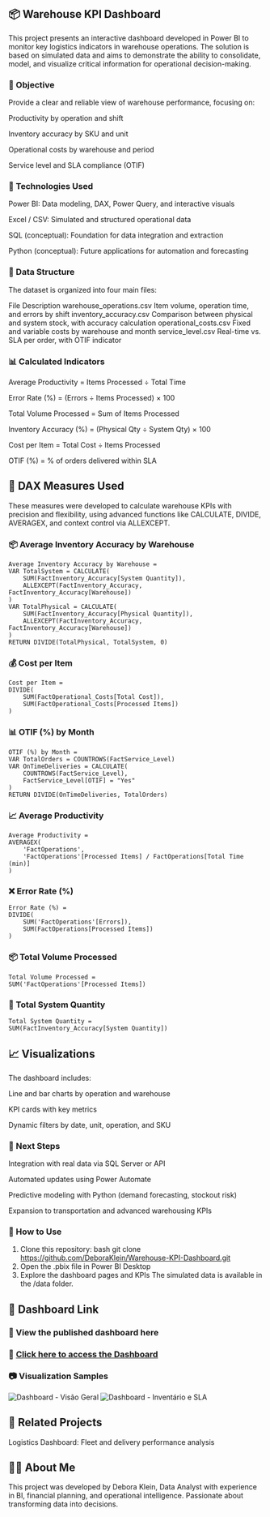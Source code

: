 ## 📦 Warehouse KPI Dashboard
This project presents an interactive dashboard developed in Power BI to monitor key logistics indicators in warehouse operations. The solution is based on simulated data and aims to demonstrate the ability to consolidate, model, and visualize critical information for operational decision-making.

### 🎯 Objective
Provide a clear and reliable view of warehouse performance, focusing on:

Productivity by operation and shift

Inventory accuracy by SKU and unit

Operational costs by warehouse and period

Service level and SLA compliance (OTIF)

### 🧠 Technologies Used
Power BI: Data modeling, DAX, Power Query, and interactive visuals

Excel / CSV: Simulated and structured operational data

SQL (conceptual): Foundation for data integration and extraction

Python (conceptual): Future applications for automation and forecasting

### 📁 Data Structure
The dataset is organized into four main files:

File	Description
warehouse_operations.csv	Item volume, operation time, and errors by shift
inventory_accuracy.csv	Comparison between physical and system stock, with accuracy calculation
operational_costs.csv	Fixed and variable costs by warehouse and month
service_level.csv	Real-time vs. SLA per order, with OTIF indicator

### 📊 Calculated Indicators
Average Productivity = Items Processed ÷ Total Time

Error Rate (%) = (Errors ÷ Items Processed) × 100

Total Volume Processed = Sum of Items Processed

Inventory Accuracy (%) = (Physical Qty ÷ System Qty) × 100

Cost per Item = Total Cost ÷ Items Processed

OTIF (%) = % of orders delivered within SLA

## 🧮 DAX Measures Used
These measures were developed to calculate warehouse KPIs with precision and flexibility, using advanced functions like CALCULATE, DIVIDE, AVERAGEX, and context control via ALLEXCEPT.

### 📦 Average Inventory Accuracy by Warehouse
````
Average Inventory Accuracy by Warehouse = 
VAR TotalSystem = CALCULATE(
    SUM(FactInventory_Accuracy[System Quantity]), 
    ALLEXCEPT(FactInventory_Accuracy, FactInventory_Accuracy[Warehouse])
)
VAR TotalPhysical = CALCULATE(
    SUM(FactInventory_Accuracy[Physical Quantity]), 
    ALLEXCEPT(FactInventory_Accuracy, FactInventory_Accuracy[Warehouse])
)
RETURN DIVIDE(TotalPhysical, TotalSystem, 0)
````
### 💰 Cost per Item
````
Cost per Item = 
DIVIDE(
    SUM(FactOperational_Costs[Total Cost]), 
    SUM(FactOperational_Costs[Processed Items])
)
````
### 📊 OTIF (%) by Month
````
OTIF (%) by Month = 
VAR TotalOrders = COUNTROWS(FactService_Level)
VAR OnTimeDeliveries = CALCULATE(
    COUNTROWS(FactService_Level),
    FactService_Level[OTIF] = "Yes"
)
RETURN DIVIDE(OnTimeDeliveries, TotalOrders)
````
### 📈 Average Productivity
````
Average Productivity = 
AVERAGEX(
    'FactOperations', 
    'FactOperations'[Processed Items] / FactOperations[Total Time (min)]
)
````
### ❌ Error Rate (%)
````
Error Rate (%) = 
DIVIDE(
    SUM('FactOperations'[Errors]), 
    SUM(FactOperations[Processed Items])
)
````
### 📦 Total Volume Processed
````
Total Volume Processed = 
SUM('FactOperations'[Processed Items])
````
### 🧮 Total System Quantity
````
Total System Quantity = 
SUM(FactInventory_Accuracy[System Quantity])

````
## 📈 Visualizations
The dashboard includes:

Line and bar charts by operation and warehouse

KPI cards with key metrics

Dynamic filters by date, unit, operation, and SKU

### 🧩 Next Steps
Integration with real data via SQL Server or API

Automated updates using Power Automate

Predictive modeling with Python (demand forecasting, stockout risk)

Expansion to transportation and advanced warehousing KPIs

### 🚀 How to Use
1. Clone this repository:
bash
git clone https://github.com/DeboraKlein/Warehouse-KPI-Dashboard.git
2. Open the .pbix file in Power BI Desktop
3. Explore the dashboard pages and KPIs
The simulated data is available in the /data folder.

## 🔗 Dashboard Link

### 🔗 View the published dashboard here

### 🔗 [Click here to access the Dashboard](https://app.powerbi.com/view?r=eyJrIjoiNjA5NDRhYmMtMmZmNC00MmI5LTk1MGYtMWNiZWNlMTQ5NjZjIiwidCI6IjY1OWNlMmI4LTA3MTQtNDE5OC04YzM4LWRjOWI2MGFhYmI1NyJ9)

### 📷 Visualization Samples
![Dashboard - Visão Geral](https://github.com/user-attachments/assets/029dcdf7-fb70-4744-a408-f5692a86ccf5)
![Dashboard - Inventário e SLA](https://github.com/user-attachments/assets/679a8d4f-8a06-425f-aafe-75c9e989f19c)

## 🔗 Related Projects
Logistics Dashboard: Fleet and delivery performance analysis

## 👩‍💻 About Me
This project was developed by Debora Klein, Data Analyst with experience in BI, financial planning, and operational intelligence. Passionate about transforming data into decisions.
